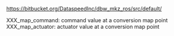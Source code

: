 https://bitbucket.org/DataspeedInc/dbw_mkz_ros/src/default/


XXX_map_command: command value at a conversion map point
XXX_map_actuator: actuator value at a conversion map point
